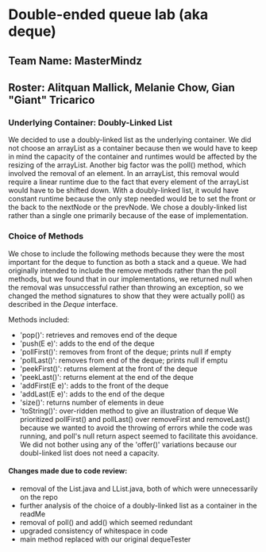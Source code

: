 # Double-ended queue lab (aka deque)
## Team Name: MasterMindz

## Roster: Alitquan Mallick, Melanie Chow, Gian "Giant" Tricarico

### Underlying Container: Doubly-Linked List
We decided to use a doubly-linked list as the underlying container. We did not choose an arrayList as a container because then we would
have to keep in mind the capacity of the container and runtimes would be affected by the resizing of the arrayList. Another big factor was 
the poll() method, which involved the removal of an element. In an arrayList, this removal would require a linear runtime due to the fact 
that every element of the arrayList would have to be shifted down. With a doubly-linked list, it would have constant runtime because
the only step needed would be to set the front or the back to the nextNode or the prevNode. We chose a doubly-linked list rather than 
a single one primarily because of the ease of implementation.

### Choice of Methods
We chose to include the following methods because they were the most important for the deque to function as both a stack and a queue. We 
had originally intended to include the remove methods rather than the poll methods, but we found that in our implementations, we returned 
null when the removal was unsuccessful rather than throwing an exception, so we changed the method signatures to show that they were 
actually poll() as described in the *Deque* interface.

Methods included:

* 'pop()': retrieves and removes end of the deque
* 'push(E e)': adds to the end of the deque
* 'pollFirst()': removes from front of the deque; prints null if empty
* 'pollLast()': removes from end of the deque; prints null if emptu
* 'peekFirst()': returns element at the front of the deque
* 'peekLast()': returns element at the end of the deque
* 'addFirst(E e)': adds to the front of the deque
* 'addLast(E e)': adds to the end of the deque
* 'size()': returns number of elements in deue
* 'toString()': over-ridden method to give an illustration of deque
We prioritized pollFirst() and pollLast() over removeFirst and removeLast() because we wanted to avoid the throwing of errors while the 
code was running, and poll's null return aspect seemed to facilitate this avoidance. We did not bother using any of the 'offer()' 
variations because our doubl-linked list does not need a capacity.

#### Changes made due to code review:
* removal of the List.java and LList.java, both of which were unnecessarily on the repo
* further analysis of the choice of a doubly-linked list as a container in the readMe
* removal of poll() and add() which seemed redundant
* upgraded consistency of whitespace in code
* main method replaced with our original dequeTester
